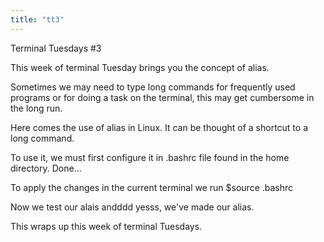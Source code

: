 ```yaml
---
title: "tt3"
---
```


Terminal Tuesdays #3

This week of terminal Tuesday brings you the concept of alias.

Sometimes we may need to type long commands for frequently used programs or for doing a task on the terminal, 
this may get cumbersome in the long run.

Here comes the use of alias in Linux.
It can be thought of a shortcut to a long command.

To use it, we must first configure it in .bashrc file found in the home directory.
Done...

To apply the changes in the current terminal we run $source .bashrc

Now we test our alais andddd yesss, we've made our alias.

This wraps up this week of terminal Tuesdays.
